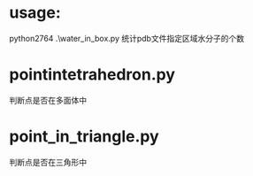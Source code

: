 # usage:
python2764   .\water_in_box.py
统计pdb文件指定区域水分子的个数

# pointintetrahedron.py  
判断点是否在多面体中

# point_in_triangle.py
判断点是否在三角形中
